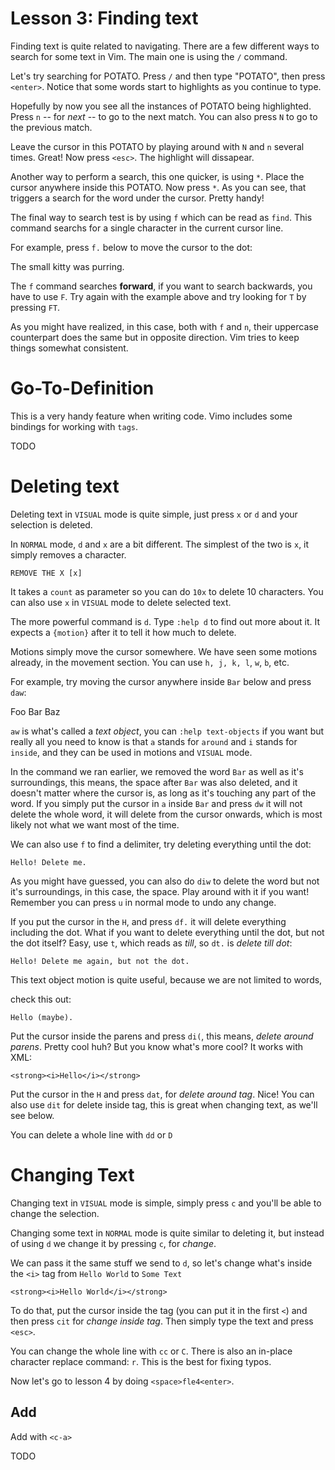 # Lesson 3: Finding text
Finding text is quite related to navigating. There are a few different ways to
search for some text in Vim. The main one is using the `/` command.

Let's try searching for POTATO. Press `/` and then type "POTATO", then press
`<enter>`. Notice that some words start to highlights as you continue to type.

Hopefully by now you see all the instances of POTATO being highlighted. Press
`n` -- for _next_ -- to go to the next match. You can also press `N` to go to
the previous match.

Leave the cursor in this POTATO by playing around with `N` and `n` several
times. Great! Now press `<esc>`. The highlight will dissapear.

Another way to perform a search, this one quicker, is using `*`. Place the
cursor anywhere inside this POTATO. Now press `*`. As you can see, that triggers
a search for the word under the cursor. Pretty handy!

The final way to search test is by using `f` which can be read as `find`. This
command searchs for a single character in the current cursor line.

For example, press `f.` below to move the cursor to the dot:

  The small kitty was purring.

The `f` command searches __forward__, if you want to search backwards, you have
to use `F`. Try again with the example above and try looking for `T` by pressing
`FT`.

As you might have realized, in this case, both with `f` and `n`, their uppercase
counterpart does the same but in opposite direction. Vim tries to keep things
somewhat consistent.

# Go-To-Definition
This is a very handy feature when writing code. Vimo includes some bindings for
working with `tags`.

TODO

# Deleting text
Deleting text in `VISUAL` mode is quite simple, just press `x` or `d` and your
selection is deleted.

In `NORMAL` mode, `d` and `x` are a bit different. The simplest of the two is
`x`, it simply removes a character.


    REMOVE THE X [x]


It takes a `count` as parameter so you can do `10x` to delete 10 characters. You
can also use `x` in `VISUAL` mode to delete selected text.

The more powerful command is `d`. Type `:help d` to find out more about it. It
expects a `{motion}` after it to tell it how much to delete.

Motions simply move the cursor somewhere. We have seen some motions already, in
the movement section. You can use `h, j, k, l`, `w`, `b`, etc. 

For example, try moving the cursor anywhere inside `Bar` below and press `daw`:

  Foo Bar Baz

`aw` is what's called a _text object_, you can `:help text-objects` if you want
but really all you need to know is that `a` stands for `around` and `i` stands
for `inside`, and they can be used in motions and `VISUAL` mode.

In the command we ran earlier, we removed the word `Bar` as well as it's
surroundings, this means, the space after `Bar` was also deleted, and it doesn't
matter where the cursor is, as long as it's touching any part of the word. If
you simply put the cursor in `a` inside `Bar` and press `dw` it will not delete
the whole word, it will delete from the cursor onwards, which is most likely not
what we want most of the time.

We can also use `f` to find a delimiter, try deleting everything until the dot:

    
    Hello! Delete me.


As you might have guessed, you can also do `diw` to delete the word but not it's
surroundings, in this case, the space. Play around with it if you want! Remember
you can press `u` in normal mode to undo any change.

If you put the cursor in the `H`, and press `df.` it will delete everything
including the dot. What if you want to delete everything until the dot, but not
the dot itself? Easy, use `t`, which reads as _till_, so `dt.` is _delete till
dot_:


    Hello! Delete me again, but not the dot.


This text object motion is quite useful, because we are not limited to words,

check this out:

    Hello (maybe).


Put the cursor inside the parens and press `di(`, this means, _delete around
parens_. Pretty cool huh? But you know what's more cool? It works with XML:

    <strong><i>Hello</i></strong>

Put the cursor in the `H` and press `dat`, for _delete around tag_. Nice! You
can also use `dit` for delete inside tag, this is great when changing text, as
we'll see below.

You can delete a whole line with `dd` or `D`

# Changing Text
Changing text in `VISUAL` mode is simple, simply press `c` and you'll be able to
change the selection.

Changing some text in `NORMAL` mode is quite similar to deleting it, but instead
of using `d` we change it by pressing `c`, for _change_. 

We can pass it the same stuff we send to `d`, so let's change what's inside the
`<i>` tag from `Hello World` to `Some Text`


    <strong><i>Hello World</i></strong>


To do that, put the cursor inside the tag (you can put it in the first `<`) and
then press `cit` for _change inside tag_. Then simply type the text and press
`<esc>`.

You can change the whole line with `cc` or `C`. There is also an in-place
character replace command: `r`. This is the best for fixing typos.

Now let's go to lesson 4 by doing `<space>fle4<enter>`.

## Add
Add with `<c-a>`

TODO
